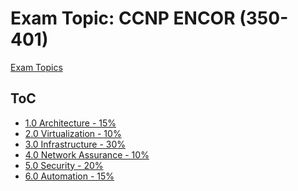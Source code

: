 # Exam Topic: CCNP ENCOR (350-401)

[Exam
Topics](https://www.cisco.com/c/dam/en_us/training-events/le31/le46/cln/marketing/exam-topics/350-401-ENCOR.pdf)

## ToC

* [1.0 Architecture - 15%](1.0-architecture/README.md)
* [2.0 Virtualization - 10%](2.0-virtualization/README.md)
* [3.0 Infrastructure - 30%](3.0-infrastructure/README.md)
* [4.0 Network Assurance - 10%](4.0-network-assurance/README.md)
* [5.0 Security - 20%](5.0-security/README.md)
* [6.0 Automation - 15%](6.0-automation/README.md)
